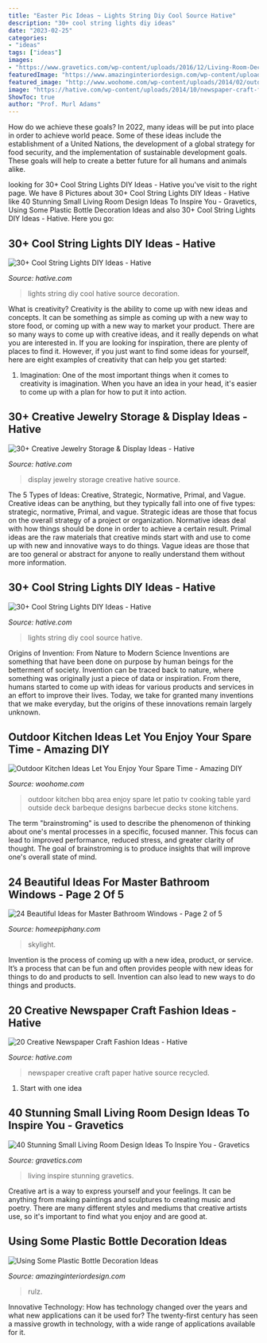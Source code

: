 ```yaml
---
title: "Easter Pic Ideas ~ Lights String Diy Cool Source Hative"
description: "30+ cool string lights diy ideas"
date: "2023-02-25"
categories:
- "ideas"
tags: ["ideas"]
images:
- "https://www.gravetics.com/wp-content/uploads/2016/12/Living-Room-Decor.jpg"
featuredImage: "https://www.amazinginteriordesign.com/wp-content/uploads/2013/10/p5.jpg"
featured_image: "http://www.woohome.com/wp-content/uploads/2014/02/outdoor-kitchen-15.jpg"
image: "https://hative.com/wp-content/uploads/2014/10/newspaper-craft-fashion-ideas/14-creative-newspaper-craft-fashion-ideas.jpg"
ShowToc: true
author: "Prof. Murl Adams"
---
```



How do we achieve these goals?
In 2022, many ideas will be put into place in order to achieve world peace. Some of these ideas include the establishment of a United Nations, the development of a global strategy for food security, and the implementation of sustainable development goals. These goals will help to create a better future for all humans and animals alike.

	

		
looking for 30+ Cool String Lights DIY Ideas - Hative you've visit to the right page. We have 8 Pictures about 30+ Cool String Lights DIY Ideas - Hative like 40 Stunning Small Living Room Design Ideas To Inspire You - Gravetics, Using Some Plastic Bottle Decoration Ideas and also 30+ Cool String Lights DIY Ideas - Hative. Here you go:
		
    
## 30+ Cool String Lights DIY Ideas - Hative

<img loading=lazy src="https://hative.com/wp-content/uploads/2015/01/string-lights-diy-ideas/15-string-lights-diy-ideas.jpg" onerror="this.onerror=null;this.src='https://tse3.mm.bing.net/th?id=OIP.8_MbPe9P1zdsin5ir-VOTQHaJ3&amp;pid=15.1';" alt="30+ Cool String Lights DIY Ideas - Hative">

_Source: hative.com_

>lights string diy cool hative source decoration. 

	

What is creativity?
Creativity is the ability to come up with new ideas and concepts. It can be something as simple as coming up with a new way to store food, or coming up with a new way to market your product. There are so many ways to come up with creative ideas, and it really depends on what you are interested in. If you are looking for inspiration, there are plenty of places to find it. However, if you just want to find some ideas for yourself, here are eight examples of creativity that can help you get started: 
1) Imagination: One of the most important things when it comes to creativity is imagination. When you have an idea in your head, it's easier to come up with a plan for how to put it into action.

    
## 30+ Creative Jewelry Storage &amp; Display Ideas - Hative

<img loading=lazy src="https://hative.com/wp-content/uploads/2015/01/jewelry-storage-display-ideas/22-jewelry-storage-display-ideas.jpg" onerror="this.onerror=null;this.src='https://tse2.mm.bing.net/th?id=OIP.QTYojMsHxAUaXdXwJ7jSrwHaLK&amp;pid=15.1';" alt="30+ Creative Jewelry Storage &amp; Display Ideas - Hative">

_Source: hative.com_

>display jewelry storage creative hative source. 

	

The 5 Types of Ideas: Creative, Strategic, Normative, Primal, and Vague.
Creative ideas can be anything, but they typically fall into one of five types: strategic, normative, Primal, and vague. 
Strategic ideas are those that focus on the overall strategy of a project or organization. Normative ideas deal with how things should be done in order to achieve a certain result. Primal ideas are the raw materials that creative minds start with and use to come up with new and innovative ways to do things. Vague ideas are those that are too general or abstract for anyone to really understand them without more information.

    
## 30+ Cool String Lights DIY Ideas - Hative

<img loading=lazy src="https://hative.com/wp-content/uploads/2015/01/string-lights-diy-ideas/7-string-lights-diy-ideas.jpg" onerror="this.onerror=null;this.src='https://tse1.mm.bing.net/th?id=OIP.YEEweGHGFbA0n5-Bs02HpQHaLL&amp;pid=15.1';" alt="30+ Cool String Lights DIY Ideas - Hative">

_Source: hative.com_

>lights string diy cool source hative. 

	

Origins of Invention: From Nature to Modern Science
Inventions are something that have been done on purpose by human beings for the betterment of society. Invention can be traced back to nature, where something was originally just a piece of data or inspiration. From there, humans started to come up with ideas for various products and services in an effort to improve their lives. Today, we take for granted many inventions that we make everyday, but the origins of these innovations remain largely unknown.

    
## Outdoor Kitchen Ideas Let You Enjoy Your Spare Time - Amazing DIY

<img loading=lazy src="http://www.woohome.com/wp-content/uploads/2014/02/outdoor-kitchen-15.jpg" onerror="this.onerror=null;this.src='https://tse2.mm.bing.net/th?id=OIP.aBX0IHzMpmdlZpbli8pgXgHaJ4&amp;pid=15.1';" alt="Outdoor Kitchen Ideas Let You Enjoy Your Spare Time - Amazing DIY">

_Source: woohome.com_

>outdoor kitchen bbq area enjoy spare let patio tv cooking table yard outside deck barbeque designs barbecue decks stone kitchens. 

	

The term "brainstroming" is used to describe the phenomenon of thinking about one's mental processes in a specific, focused manner. This focus can lead to improved performance, reduced stress, and greater clarity of thought. The goal of brainstroming is to produce insights that will improve one's overall state of mind.

    
## 24 Beautiful Ideas For Master Bathroom Windows - Page 2 Of 5

<img loading=lazy src="https://homeepiphany.com/wp-content/uploads/2016/07/24-Beautiful-Ideas-for-Master-Bathroom-Windows-9.jpg" onerror="this.onerror=null;this.src='https://tse2.mm.bing.net/th?id=OIP._b-ny0XxHnq3JirTW9_jLQHaLH&amp;pid=15.1';" alt="24 Beautiful Ideas for Master Bathroom Windows - Page 2 of 5">

_Source: homeepiphany.com_

>skylight. 

	

Invention is the process of coming up with a new idea, product, or service. It’s a process that can be fun and often provides people with new ideas for things to do and products to sell. Invention can also lead to new ways to do things and products.

    
## 20 Creative Newspaper Craft Fashion Ideas - Hative

<img loading=lazy src="https://hative.com/wp-content/uploads/2014/10/newspaper-craft-fashion-ideas/14-creative-newspaper-craft-fashion-ideas.jpg" onerror="this.onerror=null;this.src='https://tse1.mm.bing.net/th?id=OIP.LGUML7UIRXT0iilHjTsgxQHaLH&amp;pid=15.1';" alt="20 Creative Newspaper Craft Fashion Ideas - Hative">

_Source: hative.com_

>newspaper creative craft paper hative source recycled. 

	

 1. Start with one idea

    
## 40 Stunning Small Living Room Design Ideas To Inspire You - Gravetics

<img loading=lazy src="https://www.gravetics.com/wp-content/uploads/2016/12/Living-Room-Decor.jpg" onerror="this.onerror=null;this.src='https://tse1.mm.bing.net/th?id=OIP.srBNn2rquv2NveYGUIYovgHaLH&amp;pid=15.1';" alt="40 Stunning Small Living Room Design Ideas To Inspire You - Gravetics">

_Source: gravetics.com_

>living inspire stunning gravetics. 

	

Creative art is a way to express yourself and your feelings. It can be anything from making paintings and sculptures to creating music and poetry. There are many different styles and mediums that creative artists use, so it's important to find what you enjoy and are good at.

    
## Using Some Plastic Bottle Decoration Ideas

<img loading=lazy src="https://www.amazinginteriordesign.com/wp-content/uploads/2013/10/p5.jpg" onerror="this.onerror=null;this.src='https://tse2.mm.bing.net/th?id=OIP.lAXUE2m33Xg7zX78_T0q8AHaMY&amp;pid=15.1';" alt="Using Some Plastic Bottle Decoration Ideas">

_Source: amazinginteriordesign.com_

>rulz. 

	

Innovative Technology: How has technology changed over the years and what new applications can it be used for?
The twenty-first century has seen a massive growth in technology, with a wide range of applications available for it.

